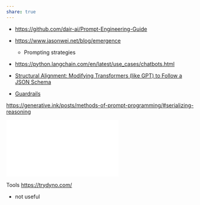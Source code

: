 ```yaml
---
share: true
---
```

- https://github.com/dair-ai/Prompt-Engineering-Guide
- https://www.jasonwei.net/blog/emergence
    - Prompting strategies
- https://python.langchain.com/en/latest/use_cases/chatbots.html

- [Structural Alignment: Modifying Transformers (like GPT) to Follow a JSON Schema](https://github.com/newhouseb/clownfish)
- [Guardrails](https://github.com/ShreyaR/guardrails)


https://generative.ink/posts/methods-of-prompt-programming/#serializing-reasoning




![APE Prompt - Let's work this out step by step](./APE%20Prompt%20-%20Let's%20work%20this%20out%20step%20by%20step.md)

Tools
https://trydyno.com/
- not useful

